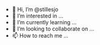 - 👋 Hi, I’m @stillesjo
- 👀 I’m interested in ...
- 🌱 I’m currently learning ...
- 💞️ I’m looking to collaborate on ...
- 📫 How to reach me ...

<!---
stillesjo/stillesjo is a ✨ special ✨ repository because its `README.md` (this file) appears on your GitHub profile.
You can click the Preview link to take a look at your changes.
--->

